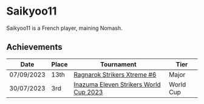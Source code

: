 # Saikyoo11

Saikyoo11 is a French player, maining Nomash.

## Achievements

|Date|Place|Tournament|Tier|
|-|-|-|-|
| 07/09/2023 | 13th | [Ragnarok Strikers Xtreme #6](/inapedia/tournaments/ragna/ragnax6.md) | Major |
| 30/07/2023 | 3rd | [Inazuma Eleven Strikers World Cup 2023](/inapedia/tournaments/worldcup23.md) | World Cup |
